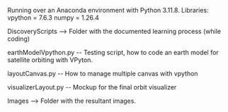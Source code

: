 Running over an Anaconda environment with Python 3.11.8.
  Libraries:
    vpython      = 7.6.3
    numpy        = 1.26.4

DiscoveryScripts  --> Folder with the documented learning process (while coding)

  earthModelVpython.py      -- Testing script, how to code an earth model for satellite orbiting with VPyton.
  
  layoutCanvas.py           -- How to manage multiple canvas with vpython
  
  visualizerLayout.py       -- Mockup for the final orbit visualizer
  

Images            --> Folder with the resultant images.
